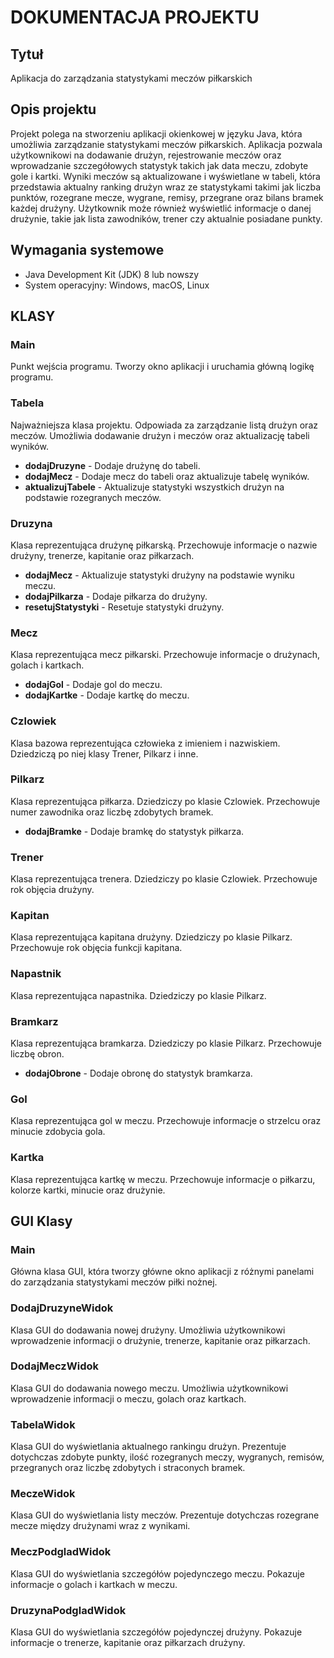 # DOKUMENTACJA PROJEKTU

## Tytuł

Aplikacja do zarządzania statystykami meczów piłkarskich
## Opis projektu

Projekt polega na stworzeniu aplikacji okienkowej w języku Java, która umożliwia zarządzanie statystykami meczów piłkarskich. Aplikacja pozwala użytkownikowi na dodawanie drużyn, rejestrowanie meczów oraz wprowadzanie szczegółowych statystyk takich jak data meczu, zdobyte gole i kartki. Wyniki meczów są aktualizowane i wyświetlane w tabeli, która przedstawia aktualny ranking drużyn wraz ze statystykami takimi jak liczba punktów, rozegrane mecze, wygrane, remisy, przegrane oraz bilans bramek każdej drużyny. Użytkownik może również wyświetlić informacje o danej drużynie, takie jak lista zawodników, trener czy  aktualnie posiadane punkty.  

## Wymagania systemowe

- Java Development Kit (JDK) 8 lub nowszy
- System operacyjny: Windows, macOS, Linux

## KLASY

### Main

Punkt wejścia programu. Tworzy okno aplikacji i uruchamia główną logikę programu.

### Tabela

Najważniejsza klasa projektu. Odpowiada za zarządzanie listą drużyn oraz meczów. Umożliwia dodawanie drużyn i meczów oraz aktualizację tabeli wyników.

 - **dodajDruzyne** - Dodaje drużynę do tabeli.
 - **dodajMecz** - Dodaje mecz do tabeli oraz aktualizuje tabelę wyników.
 - **aktualizujTabele** - Aktualizuje statystyki wszystkich drużyn na podstawie rozegranych meczów.

### Druzyna

Klasa reprezentująca drużynę piłkarską. Przechowuje informacje o nazwie drużyny, trenerze, kapitanie oraz piłkarzach.

 - **dodajMecz** - Aktualizuje statystyki drużyny na podstawie wyniku meczu.
 - **dodajPilkarza** - Dodaje piłkarza do drużyny.
 - **resetujStatystyki** - Resetuje statystyki drużyny.

### Mecz

Klasa reprezentująca mecz piłkarski. Przechowuje informacje o drużynach, golach i kartkach.

 - **dodajGol** - Dodaje gol do meczu.
 - **dodajKartke** - Dodaje kartkę do meczu.

### Czlowiek

Klasa bazowa reprezentująca człowieka z imieniem i nazwiskiem. Dziedziczą po niej klasy Trener, Pilkarz i inne.

### Pilkarz

Klasa reprezentująca piłkarza. Dziedziczy po klasie Czlowiek. Przechowuje numer zawodnika oraz liczbę zdobytych bramek.

 - **dodajBramke** - Dodaje bramkę do statystyk piłkarza.

### Trener

Klasa reprezentująca trenera. Dziedziczy po klasie Czlowiek. Przechowuje rok objęcia drużyny.

### Kapitan

Klasa reprezentująca kapitana drużyny. Dziedziczy po klasie Pilkarz. Przechowuje rok objęcia funkcji kapitana.

### Napastnik

Klasa reprezentująca napastnika. Dziedziczy po klasie Pilkarz.

### Bramkarz

Klasa reprezentująca bramkarza. Dziedziczy po klasie Pilkarz. Przechowuje liczbę obron.

 - **dodajObrone** - Dodaje obronę do statystyk bramkarza.

### Gol

Klasa reprezentująca gol w meczu. Przechowuje informacje o strzelcu oraz minucie zdobycia gola.

### Kartka

Klasa reprezentująca kartkę w meczu. Przechowuje informacje o piłkarzu, kolorze kartki, minucie oraz drużynie.


## GUI Klasy

### Main

Główna klasa GUI, która tworzy główne okno aplikacji z różnymi panelami do zarządzania statystykami meczów piłki nożnej.

### DodajDruzyneWidok

Klasa GUI do dodawania nowej drużyny. Umożliwia użytkownikowi wprowadzenie informacji o drużynie, trenerze, kapitanie oraz piłkarzach.

### DodajMeczWidok

Klasa GUI do dodawania nowego meczu. Umożliwia użytkownikowi wprowadzenie informacji o meczu, golach oraz kartkach.

### TabelaWidok

Klasa GUI do wyświetlania aktualnego rankingu drużyn. Prezentuje dotychczas zdobyte punkty, ilość rozegranych meczy, wygranych, remisów, przegranych oraz liczbę zdobytych i straconych bramek.

### MeczeWidok

Klasa GUI do wyświetlania listy meczów. Prezentuje dotychczas rozegrane mecze między drużynami wraz z wynikami.

### MeczPodgladWidok

Klasa GUI do wyświetlania szczegółów pojedynczego meczu. Pokazuje informacje o golach i kartkach w meczu.

### DruzynaPodgladWidok

Klasa GUI do wyświetlania szczegółów pojedynczej drużyny. Pokazuje informacje o trenerze, kapitanie oraz piłkarzach drużyny.
